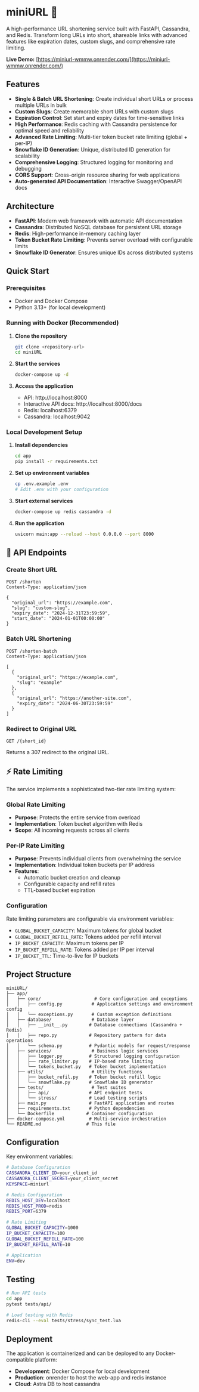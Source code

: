 # miniURL 🔗

A high-performance URL shortening service built with FastAPI, Cassandra, and Redis. Transform long URLs into short, shareable links with advanced features like expiration dates, custom slugs, and comprehensive rate limiting.

**Live Demo:** [https://miniurl-wmmw.onrender.com/](https://miniurl-wmmw.onrender.com/)

## Features

- **Single & Batch URL Shortening**: Create individual short URLs or process multiple URLs in bulk
- **Custom Slugs**: Create memorable short URLs with custom slugs
- **Expiration Control**: Set start and expiry dates for time-sensitive links
- **High Performance**: Redis caching with Cassandra persistence for optimal speed and reliability
- **Advanced Rate Limiting**: Multi-tier token bucket rate limiting (global + per-IP)
- **Snowflake ID Generation**: Unique, distributed ID generation for scalability
- **Comprehensive Logging**: Structured logging for monitoring and debugging
- **CORS Support**: Cross-origin resource sharing for web applications
- **Auto-generated API Documentation**: Interactive Swagger/OpenAPI docs

## Architecture

- **FastAPI**: Modern web framework with automatic API documentation
- **Cassandra**: Distributed NoSQL database for persistent URL storage
- **Redis**: High-performance in-memory caching layer
- **Token Bucket Rate Limiting**: Prevents server overload with configurable limits
- **Snowflake ID Generator**: Ensures unique IDs across distributed systems

## Quick Start

### Prerequisites

- Docker and Docker Compose
- Python 3.13+ (for local development)

### Running with Docker (Recommended)

1. **Clone the repository**

   ```bash
   git clone <repository-url>
   cd miniURL
   ```

2. **Start the services**

   ```bash
   docker-compose up -d
   ```

3. **Access the application**
   - API: http://localhost:8000
   - Interactive API docs: http://localhost:8000/docs
   - Redis: localhost:6379
   - Cassandra: localhost:9042

### Local Development Setup

1. **Install dependencies**

   ```bash
   cd app
   pip install -r requirements.txt
   ```

2. **Set up environment variables**

   ```bash
   cp .env.example .env
   # Edit .env with your configuration
   ```

3. **Start external services**

   ```bash
   docker-compose up redis cassandra -d
   ```

4. **Run the application**
   ```bash
   uvicorn main:app --reload --host 0.0.0.0 --port 8000
   ```

## 📡 API Endpoints

### Create Short URL

```http
POST /shorten
Content-Type: application/json

{
  "original_url": "https://example.com",
  "slug": "custom-slug",
  "expiry_date": "2024-12-31T23:59:59",
  "start_date": "2024-01-01T00:00:00"
}
```

### Batch URL Shortening

```http
POST /shorten-batch
Content-Type: application/json

[
  {
    "original_url": "https://example.com",
    "slug": "example"
  },
  {
    "original_url": "https://another-site.com",
    "expiry_date": "2024-06-30T23:59:59"
  }
]
```

### Redirect to Original URL

```http
GET /{short_id}
```

Returns a 307 redirect to the original URL.

## ⚡ Rate Limiting

The service implements a sophisticated two-tier rate limiting system:

### Global Rate Limiting

- **Purpose**: Protects the entire service from overload
- **Implementation**: Token bucket algorithm with Redis
- **Scope**: All incoming requests across all clients

### Per-IP Rate Limiting

- **Purpose**: Prevents individual clients from overwhelming the service
- **Implementation**: Individual token buckets per IP address
- **Features**:
  - Automatic bucket creation and cleanup
  - Configurable capacity and refill rates
  - TTL-based bucket expiration

### Configuration

Rate limiting parameters are configurable via environment variables:

- `GLOBAL_BUCKET_CAPACITY`: Maximum tokens for global bucket
- `GLOBAL_BUCKET_REFILL_RATE`: Tokens added per refill interval
- `IP_BUCKET_CAPACITY`: Maximum tokens per IP
- `IP_BUCKET_REFILL_RATE`: Tokens added per IP per interval
- `IP_BUCKET_TTL`: Time-to-live for IP buckets

## Project Structure

```
miniURL/
├── app/
│   ├── core/                    # Core configuration and exceptions
│   │   ├── config.py           # Application settings and environment config
│   │   └── exceptions.py       # Custom exception definitions
│   ├── database/               # Database layer
│   │   ├── __init__.py        # Database connections (Cassandra + Redis)
│   │   ├── repo.py            # Repository pattern for data operations
│   │   └── schema.py          # Pydantic models for request/response
│   ├── services/               # Business logic services
│   │   ├── logger.py          # Structured logging configuration
│   │   ├── rate_limiter.py    # IP-based rate limiting
│   │   └── tokens_bucket.py   # Token bucket implementation
│   ├── utils/                  # Utility functions
│   │   ├── bucket_refil.py    # Token bucket refill logic
│   │   └── snowflake.py       # Snowflake ID generator
│   ├── tests/                  # Test suites
│   │   ├── api/               # API endpoint tests
│   │   └── stress/            # Load testing scripts
│   ├── main.py                # FastAPI application and routes
│   ├── requirements.txt       # Python dependencies
│   └── Dockerfile            # Container configuration
├── docker-compose.yml         # Multi-service orchestration
└── README.md                 # This file
```

## Configuration

Key environment variables:

```bash
# Database Configuration
CASSANDRA_CLIENT_ID=your_client_id
CASSANDRA_CLIENT_SECRET=your_client_secret
KEYSPACE=miniurl

# Redis Configuration
REDIS_HOST_DEV=localhost
REDIS_HOST_PROD=redis
REDIS_PORT=6379

# Rate Limiting
GLOBAL_BUCKET_CAPACITY=1000
IP_BUCKET_CAPACITY=100
GLOBAL_BUCKET_REFILL_RATE=100
IP_BUCKET_REFILL_RATE=10

# Application
ENV=dev
```

## Testing

```bash
# Run API tests
cd app
pytest tests/api/

# Load testing with Redis
redis-cli --eval tests/stress/sync_test.lua
```

## Deployment

The application is containerized and can be deployed to any Docker-compatible platform:

- **Development**: Docker Compose for local development
- **Production**: onrender to host the web-app and redis instance
- **Cloud**: Astra DB to host cassandra
